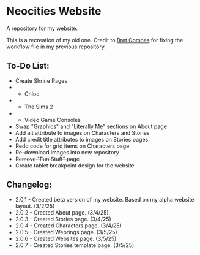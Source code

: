 # Neocities Website

A repository for my website.

This is a recreation of my old one. Credit to [Bret Comnes](https://github.com/bcomnes) for fixing the workflow file in my previous repository.

## To-Do List:

+ Create Shrine Pages
+ + Chloe
+ + The Sims 2
+ + Video Game Consoles
+ Swap "Graphics" and "Literally Me" sections on About page
+ Add alt attribute to images on Characters and Stories
+ Add credit title attributes to images on Stories pages
+ Redo code for grid items on Characters page
+ Re-download images into new repository
+ ~~Remove "Fun Stuff" page~~
+ Create tablet breakpoint design for the website

## Changelog:

+ 2.0.1 - Created beta version of my website. Based on my alpha website layout. (3/2/25)
+ 2.0.2 - Created About page. (3/4/25)
+ 2.0.3 - Created Stories page. (3/4/25)
+ 2.0.4 - Created Characters page. (3/4/25)
+ 2.0.5 - Created Webrings page. (3/5/25)
+ 2.0.6 - Created Websites page. (3/5/25)
+ 2.0.7 - Created Stories template page. (3/5/25)
